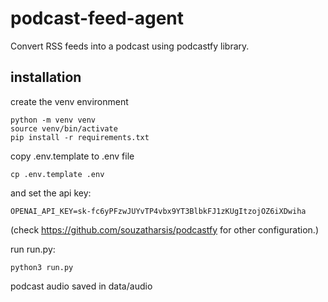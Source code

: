 # podcast-feed-agent

Convert RSS feeds into a podcast using podcastfy library.

## installation

create the venv environment
```
python -m venv venv
source venv/bin/activate
pip install -r requirements.txt
```

copy .env.template to .env file 

```
cp .env.template .env
```
and set the api key:
```
OPENAI_API_KEY=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
```
(check https://github.com/souzatharsis/podcastfy for other configuration.)


run run.py:
```
python3 run.py
```


podcast audio saved in data/audio


